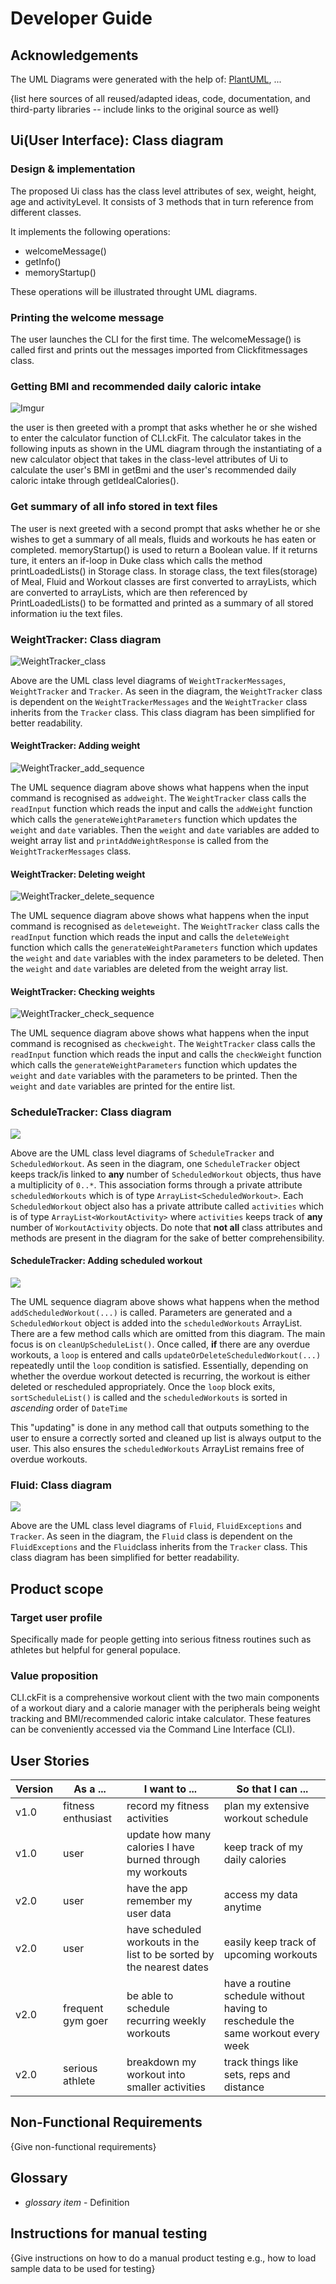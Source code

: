 # Developer Guide

## Acknowledgements
The UML Diagrams were generated with the help of: [PlantUML](https://plantuml.com/), ...

{list here sources of all reused/adapted ideas, code, documentation, and third-party libraries -- include links to the original source as well}

## Ui(User Interface): Class diagram

### Design & implementation
The proposed Ui class has the class level attributes of sex, weight, height, age and activityLevel. It consists of 3 
methods that in turn reference from different classes.

It implements the following operations:

* welcomeMessage()
* getInfo()
* memoryStartup()

These operations will be illustrated throught UML diagrams.

### Printing the welcome message
The user launches the CLI for the first time. The welcomeMessage() is called first and prints out the messages imported
from Clickfitmessages class.

### Getting BMI and recommended daily caloric intake
![Imgur](https://i.imgur.com/TZbe6Qh.png)

the user is then greeted with a prompt that asks whether he or she wished to enter the calculator function of CLI.ckFit. 
The calculator takes in the following inputs as shown in the UML diagram through the instantiating of a new calculator
object that takes in the class-level attributes of Ui to calculate the user's BMI in getBmi and the user's recommended 
daily caloric intake through getIdealCalories().

### Get summary of all info stored in text files
The user is next greeted with a second prompt that asks whether he or she wishes to get a summary of all meals, fluids 
and workouts he has eaten or completed.
memoryStartup() is used to return a Boolean value. If it returns ture, it enters an if-loop in Duke class which calls 
the method printLoadedLists() in Storage class. In storage class, the text files(storage) of Meal, Fluid and Workout 
classes are first converted
to arrayLists, which are converted to arrayLists, which are then referenced by PrintLoadedLists() to be formatted and
printed as a summary of all stored information iu the text files.


### WeightTracker: Class diagram
![WeightTracker_class](https://user-images.githubusercontent.com/69446729/138136839-8e4f117b-beb0-47bb-830a-55c58076b946.png)

Above are the UML class level diagrams of `WeightTrackerMessages`, `WeightTracker` and `Tracker`. As seen in
the diagram, the `WeightTracker` class is dependent on the `WeightTrackerMessages` and the `WeightTracker` 
class inherits from the `Tracker` class. This class diagram has been simplified for better readability.

#### WeightTracker: Adding weight
![WeightTracker_add_sequence](https://user-images.githubusercontent.com/69446729/138136616-37fd90e1-4158-4006-85d8-708593153cde.png)

The UML sequence diagram above shows what happens when the input command is recognised as `addweight`.
The `WeightTracker` class calls the `readInput` function which reads the input and calls the `addWeight` 
function which calls the `generateWeightParameters` function which updates the `weight` and `date` 
variables. Then the `weight` and `date` variables are added to weight array list and 
`printAddWeightResponse` is called from the `WeightTrackerMessages` class.

#### WeightTracker: Deleting weight
![WeightTracker_delete_sequence](https://user-images.githubusercontent.com/69446729/138136415-6ae09524-9712-494f-8792-3f945f0601d8.png)

The UML sequence diagram above shows what happens when the input command is recognised as `deleteweight`.
The `WeightTracker` class calls the `readInput` function which reads the input and calls the `deleteWeight`
function which calls the `generateWeightParameters` function which updates the `weight` and `date`
variables with the index parameters to be deleted. Then the `weight` and `date` variables are deleted 
from the weight array list.

#### WeightTracker: Checking weights
![WeightTracker_check_sequence](https://user-images.githubusercontent.com/69446729/138136750-30b7e949-e156-4d88-9ebf-3446c31d7284.png)

The UML sequence diagram above shows what happens when the input command is recognised as `checkweight`.
The `WeightTracker` class calls the `readInput` function which reads the input and calls the `checkWeight`
function which calls the `generateWeightParameters` function which updates the `weight` and `date`
variables with the parameters to be printed. Then the `weight` and `date` variables are 
printed for the entire list.

### ScheduleTracker: Class diagram
![](../diagrams/ScheduleTracker_class.png)

Above are the UML class level diagrams of `ScheduleTracker` and `ScheduledWorkout`. As seen in the diagram, one 
`ScheduleTracker` object keeps track/is linked to **any** number of `ScheduledWorkout` objects, thus have a 
multiplicity of `0..*`. This association forms through a private attribute `scheduledWorkouts` which is of type 
`ArrayList<ScheduledWorkout>`. Each `ScheduledWorkout` object also has a private attribute called `activities` which is 
of type `ArrayList<WorkoutActivity>` where `activities` keeps track of **any** number of `WorkoutActivity` objects.
Do note that **not all** class attributes and methods are present in the diagram for 
the sake of better comprehensibility.

#### ScheduleTracker: Adding scheduled workout

![](../diagrams/ScheduleTracker_add_sequence.png)

The UML sequence diagram above shows what happens when the method `addScheduledWorkout(...)` is called. 
Parameters are generated and a `ScheduledWorkout` object is added into the `scheduledWorkouts` ArrayList.
There are a few method calls which are omitted from this diagram. The main focus is on `cleanUpScheduleList()`. 
Once called, **if** there are any overdue workouts, a `loop` is entered and calls `updateOrDeleteScheduledWorkout(...)` 
repeatedly until the `loop` condition is satisfied. Essentially, depending on whether the overdue workout detected is 
recurring, the workout is either deleted or rescheduled appropriately. Once the `loop` block exits, `sortScheduleList()` is called and the 
`scheduledWorkouts` is sorted in *ascending* order of `DateTime`

This "updating" is done in any method call that outputs something to the user to ensure a correctly sorted and cleaned up
list is always output to the user. This also ensures the `scheduledWorkouts` ArrayList remains free of overdue workouts.

### Fluid: Class diagram
![](https://user-images.githubusercontent.com/69446495/138308110-c73bc021-3744-4164-98dc-52b7f76cb4c0.png)

Above are the UML class level diagrams of `Fluid`, `FluidExceptions` and `Tracker`. As seen in the diagram, the `Fluid` class is dependent on the `FluidExceptions` and the `Fluid`class inherits from the `Tracker` class. This class diagram has been simplified for better readability.

## Product scope
### Target user profile
Specifically made for people getting into serious fitness routines such as athletes but helpful for general populace.

### Value proposition

CLI.ckFit is a comprehensive workout client with the two main components of a workout diary and a calorie manager
with the peripherals being weight tracking and BMI/recommended caloric intake calculator. These features can be
conveniently accessed via the Command Line Interface (CLI).

## User Stories

|Version| As a ... | I want to ... | So that I can ...|
|--------|----------|---------------|------------------|
|v1.0|fitness enthusiast|record my fitness activities|plan my extensive workout schedule|
|v1.0|user|update how many calories I have burned through my workouts|keep track of my daily calories|
|v2.0|user|have the app remember my user data|access my data anytime| 
|v2.0|user|have scheduled workouts in the list to be sorted by the nearest dates|easily keep track of upcoming workouts|
|v2.0|frequent gym goer| be able to schedule recurring weekly workouts| have a routine schedule without having to reschedule the same workout every week|
|v2.0|serious athlete|breakdown my workout into smaller activities|track things like sets, reps and distance|
## Non-Functional Requirements

{Give non-functional requirements}

## Glossary

* *glossary item* - Definition

## Instructions for manual testing

{Give instructions on how to do a manual product testing e.g., how to load sample data to be used for testing}
